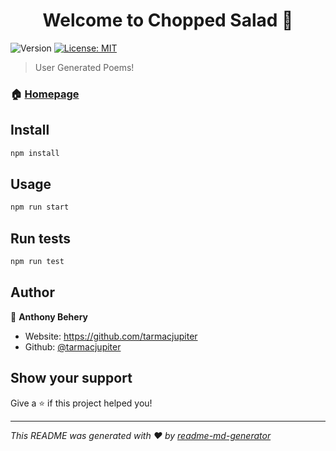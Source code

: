 <h1 align="center">Welcome to Chopped Salad 👋</h1>
<p>
  <img alt="Version" src="https://img.shields.io/badge/version-1.2-blue.svg?cacheSeconds=2592000" />
  <a href="#" target="_blank">
    <img alt="License: MIT" src="https://img.shields.io/badge/License-MIT-yellow.svg" />
  </a>
</p>

> User Generated Poems!

### 🏠 [Homepage](https://choppedsalad.netlify.app)

## Install

```sh
npm install
```

## Usage

```sh
npm run start
```

## Run tests

```sh
npm run test
```

## Author

👤 **Anthony Behery**

* Website: https://github.com/tarmacjupiter
* Github: [@tarmacjupiter](https://github.com/tarmacjupiter)

## Show your support

Give a ⭐️ if this project helped you!

***
_This README was generated with ❤️ by [readme-md-generator](https://github.com/kefranabg/readme-md-generator)_
